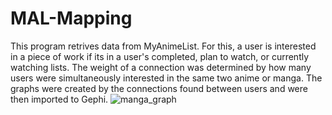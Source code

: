 # MAL-Mapping

This program retrives data from MyAnimeList. For this, a user is interested in a piece of work if its in a user's completed, plan to watch, or currently watching lists. The weight of a connection was determined by how many users were simultaneously interested in the same two anime or manga. The graphs were created by the connections found between users and were then imported to Gephi.  ![manga_graph](https://user-images.githubusercontent.com/24733269/121662360-3f7ae300-ca73-11eb-95f1-cd0f8cbc2517.png)
